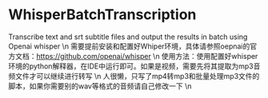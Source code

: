 # WhisperBatchTranscription
 Transcribe text and srt subtitle files and output the results in batch using Openai whisper \n
需要提前安装和配置好Whiper环境，具体请参照oepnai的官方文档：https://github.com/openai/whisper \n
使用方法：使用配置好whisper环境的python解释器，在IDE中运行即可。如果是视频，需要先将其提取为mp3音频文件才可以继续进行转写 \n 
人很懒，只写了mp4转mp3和批量处理mp3文件的脚本，如果你需要别的wav等格式的音频请自己修改一下 \n
